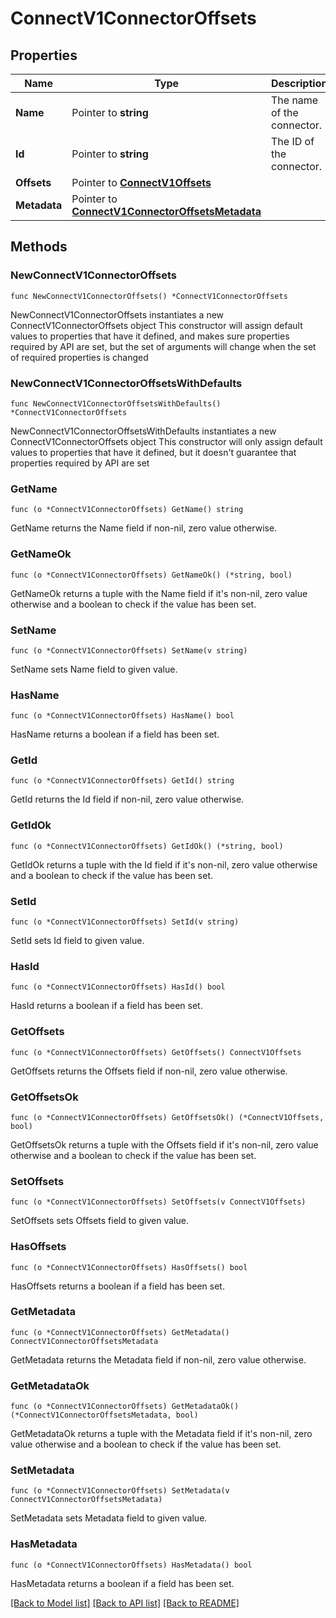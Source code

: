 # ConnectV1ConnectorOffsets

## Properties

Name | Type | Description | Notes
------------ | ------------- | ------------- | -------------
**Name** | Pointer to **string** | The name of the connector. | [optional] 
**Id** | Pointer to **string** | The ID of the connector. | [optional] 
**Offsets** | Pointer to [**ConnectV1Offsets**](ConnectV1Offsets.md) |  | [optional] 
**Metadata** | Pointer to [**ConnectV1ConnectorOffsetsMetadata**](ConnectV1ConnectorOffsetsMetadata.md) |  | [optional] 

## Methods

### NewConnectV1ConnectorOffsets

`func NewConnectV1ConnectorOffsets() *ConnectV1ConnectorOffsets`

NewConnectV1ConnectorOffsets instantiates a new ConnectV1ConnectorOffsets object
This constructor will assign default values to properties that have it defined,
and makes sure properties required by API are set, but the set of arguments
will change when the set of required properties is changed

### NewConnectV1ConnectorOffsetsWithDefaults

`func NewConnectV1ConnectorOffsetsWithDefaults() *ConnectV1ConnectorOffsets`

NewConnectV1ConnectorOffsetsWithDefaults instantiates a new ConnectV1ConnectorOffsets object
This constructor will only assign default values to properties that have it defined,
but it doesn't guarantee that properties required by API are set

### GetName

`func (o *ConnectV1ConnectorOffsets) GetName() string`

GetName returns the Name field if non-nil, zero value otherwise.

### GetNameOk

`func (o *ConnectV1ConnectorOffsets) GetNameOk() (*string, bool)`

GetNameOk returns a tuple with the Name field if it's non-nil, zero value otherwise
and a boolean to check if the value has been set.

### SetName

`func (o *ConnectV1ConnectorOffsets) SetName(v string)`

SetName sets Name field to given value.

### HasName

`func (o *ConnectV1ConnectorOffsets) HasName() bool`

HasName returns a boolean if a field has been set.

### GetId

`func (o *ConnectV1ConnectorOffsets) GetId() string`

GetId returns the Id field if non-nil, zero value otherwise.

### GetIdOk

`func (o *ConnectV1ConnectorOffsets) GetIdOk() (*string, bool)`

GetIdOk returns a tuple with the Id field if it's non-nil, zero value otherwise
and a boolean to check if the value has been set.

### SetId

`func (o *ConnectV1ConnectorOffsets) SetId(v string)`

SetId sets Id field to given value.

### HasId

`func (o *ConnectV1ConnectorOffsets) HasId() bool`

HasId returns a boolean if a field has been set.

### GetOffsets

`func (o *ConnectV1ConnectorOffsets) GetOffsets() ConnectV1Offsets`

GetOffsets returns the Offsets field if non-nil, zero value otherwise.

### GetOffsetsOk

`func (o *ConnectV1ConnectorOffsets) GetOffsetsOk() (*ConnectV1Offsets, bool)`

GetOffsetsOk returns a tuple with the Offsets field if it's non-nil, zero value otherwise
and a boolean to check if the value has been set.

### SetOffsets

`func (o *ConnectV1ConnectorOffsets) SetOffsets(v ConnectV1Offsets)`

SetOffsets sets Offsets field to given value.

### HasOffsets

`func (o *ConnectV1ConnectorOffsets) HasOffsets() bool`

HasOffsets returns a boolean if a field has been set.

### GetMetadata

`func (o *ConnectV1ConnectorOffsets) GetMetadata() ConnectV1ConnectorOffsetsMetadata`

GetMetadata returns the Metadata field if non-nil, zero value otherwise.

### GetMetadataOk

`func (o *ConnectV1ConnectorOffsets) GetMetadataOk() (*ConnectV1ConnectorOffsetsMetadata, bool)`

GetMetadataOk returns a tuple with the Metadata field if it's non-nil, zero value otherwise
and a boolean to check if the value has been set.

### SetMetadata

`func (o *ConnectV1ConnectorOffsets) SetMetadata(v ConnectV1ConnectorOffsetsMetadata)`

SetMetadata sets Metadata field to given value.

### HasMetadata

`func (o *ConnectV1ConnectorOffsets) HasMetadata() bool`

HasMetadata returns a boolean if a field has been set.


[[Back to Model list]](../README.md#documentation-for-models) [[Back to API list]](../README.md#documentation-for-api-endpoints) [[Back to README]](../README.md)


